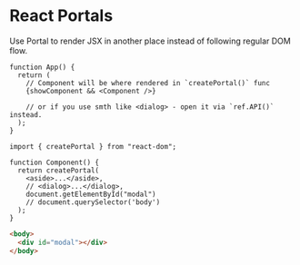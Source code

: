 # React Portals

Use Portal to render JSX in another place instead of following regular DOM flow.

```tsx
function App() {
  return (
    // Component will be where rendered in `createPortal()` func
    {showComponent && <Component />}

    // or if you use smth like <dialog> - open it via `ref.API()` instead.
  );
}
```

```tsx
import { createPortal } from "react-dom";

function Component() {
  return createPortal(
    <aside>...</aside>,
    // <dialog>...</dialog>,
    document.getElementById("modal")
    // document.querySelector('body')
  );
}
```

```html
<body>
  <div id="modal"></div>
</body>
```
